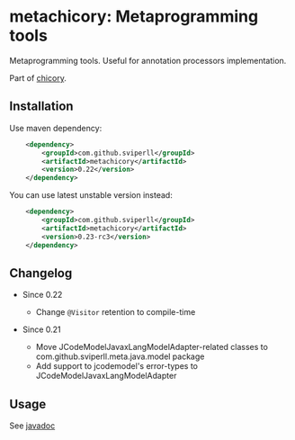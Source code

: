 metachicory: Metaprogramming tools
=====================================

Metaprogramming tools. Useful for annotation processors implementation.

Part of [chicory](https://github.com/sviperll/chicory).

Installation
------------

Use maven dependency:

```xml
    <dependency>
        <groupId>com.github.sviperll</groupId>
        <artifactId>metachicory</artifactId>
        <version>0.22</version>
    </dependency>
```

You can use latest unstable version instead:

```xml
    <dependency>
        <groupId>com.github.sviperll</groupId>
        <artifactId>metachicory</artifactId>
        <version>0.23-rc3</version>
    </dependency>
```

Changelog
---------

 * Since 0.22

    - Change `@Visitor` retention to compile-time

 * Since 0.21

    - Move JCodeModelJavaxLangModelAdapter-related classes to com.github.sviperll.meta.java.model package
    - Add support to jcodemodel's error-types to JCodeModelJavaxLangModelAdapter

Usage
-----

See [javadoc](http://sviperll.github.io/chicory/metachicory/apidocs/index.html)
